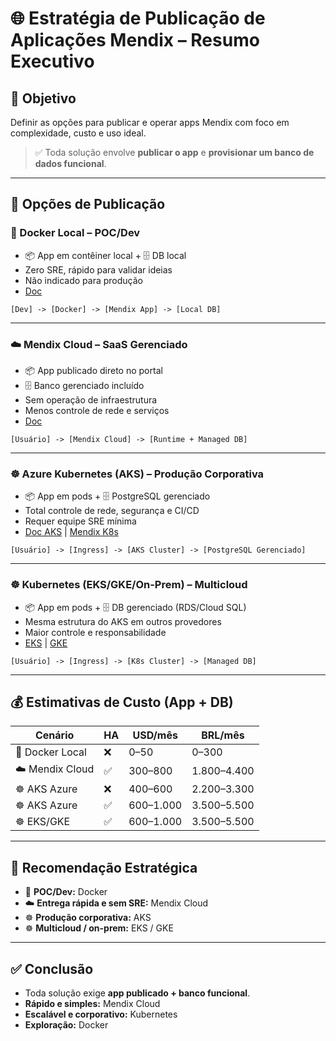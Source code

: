
# 🌐 Estratégia de Publicação de Aplicações Mendix – Resumo Executivo

## 🎯 Objetivo
Definir as opções para publicar e operar apps Mendix com foco em complexidade, custo e uso ideal.  
> ✅ Toda solução envolve **publicar o app** e **provisionar um banco de dados funcional**.

---

## 🚀 Opções de Publicação

### 🐳 Docker Local – POC/Dev
- 📦 App em contêiner local + 🗄️ DB local  
- Zero SRE, rápido para validar ideias  
- Não indicado para produção  
- [Doc](https://docs.mendix.com/howto/deploy/run-mendix-on-docker/)

```
[Dev] -> [Docker] -> [Mendix App] -> [Local DB]
```

---

### ☁️ Mendix Cloud – SaaS Gerenciado
- 📦 App publicado direto no portal  
- 🗄️ Banco gerenciado incluído  
- Sem operação de infraestrutura  
- Menos controle de rede e serviços  
- [Doc](https://docs.mendix.com/developerportal/deploy/mendix-cloud-deploy/)

```
[Usuário] -> [Mendix Cloud] -> [Runtime + Managed DB]
```

---

### ☸️ Azure Kubernetes (AKS) – Produção Corporativa
- 📦 App em pods + 🗄️ PostgreSQL gerenciado  
- Total controle de rede, segurança e CI/CD  
- Requer equipe SRE mínima  
- [Doc AKS](https://learn.microsoft.com/azure/aks/) | [Mendix K8s](https://docs.mendix.com/developerportal/deploy/kubernetes-deploy/)

```
[Usuário] -> [Ingress] -> [AKS Cluster] -> [PostgreSQL Gerenciado]
```

---

### ☸️ Kubernetes (EKS/GKE/On-Prem) – Multicloud
- 📦 App em pods + 🗄️ DB gerenciado (RDS/Cloud SQL)  
- Mesma estrutura do AKS em outros provedores  
- Maior controle e responsabilidade  
- [EKS](https://docs.aws.amazon.com/eks/) | [GKE](https://cloud.google.com/kubernetes-engine/docs)

```
[Usuário] -> [Ingress] -> [K8s Cluster] -> [Managed DB]
```

---

## 💰 Estimativas de Custo (App + DB)

| Cenário | HA | USD/mês | BRL/mês |
|--------|----|----------|-----------|
| 🐳 Docker Local | ❌ | 0–50 | 0–300 |
| ☁️ Mendix Cloud | ✅ | 300–800 | 1.800–4.400 |
| ☸️ AKS Azure | ❌ | 400–600 | 2.200–3.300 |
| ☸️ AKS Azure | ✅ | 600–1.000 | 3.500–5.500 |
| ☸️ EKS/GKE | ✅ | 600–1.000 | 3.500–5.500 |

---

## 🧭 Recomendação Estratégica
- 🐳 **POC/Dev:** Docker  
- ☁️ **Entrega rápida e sem SRE:** Mendix Cloud  
- ☸️ **Produção corporativa:** AKS  
- ☸️ **Multicloud / on-prem:** EKS / GKE

---

## ✅ Conclusão
- Toda solução exige **app publicado + banco funcional**.  
- **Rápido e simples:** Mendix Cloud  
- **Escalável e corporativo:** Kubernetes  
- **Exploração:** Docker
